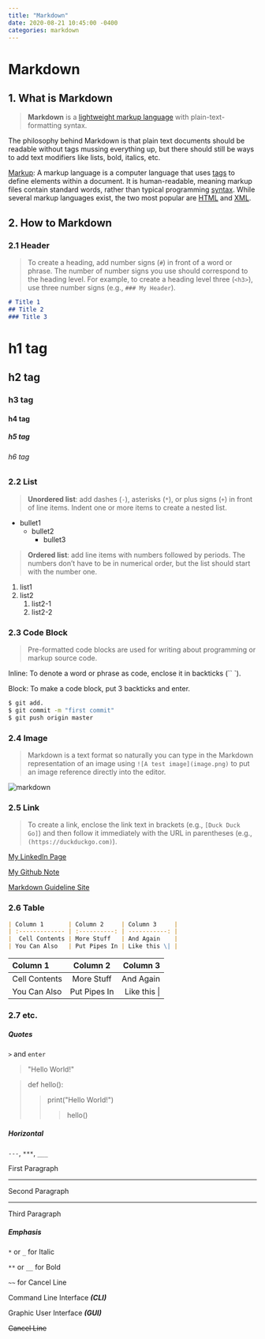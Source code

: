 ```yaml
---
title: "Markdown"
date: 2020-08-21 10:45:00 -0400
categories: markdown
---
```


# Markdown

## 1. What is Markdown

> **Markdown** is a [lightweight markup language](https://en.wikipedia.org/wiki/Lightweight_markup_language) with plain-text-formatting syntax.

The philosophy behind Markdown is that plain text documents should be readable without tags mussing everything up, but there should still be ways to add text modifiers like lists, bold, italics, etc. 

<u>Markup</u>: A markup language is a computer language that uses [tags](https://techterms.com/definition/tag) to define elements within a document. It is human-readable, meaning markup files contain standard words, rather than typical programming [syntax](https://techterms.com/definition/syntax). While several markup languages exist, the two most popular are [HTML](https://techterms.com/definition/html) and [XML](https://techterms.com/definition/xml).



## 2. How to Markdown

### 2.1 Header

> To create a heading, add number signs (`#`) in front of a word or phrase. The number of number signs you use should correspond to the heading level. For example, to create a heading level three (`<h3>`), use three number signs (e.g., `### My Header`).

```markdown
# Title 1
## Title 2
### Title 3
```



# h1 tag

## h2 tag

### h3 tag

#### h4 tag

##### h5 tag

###### h6 tag



### 2.2 List

> **Unordered list**: add dashes (`-`), asterisks (`*`), or plus signs (`+`) in front of line items. Indent one or more items to create a nested list.

- bullet1
  - bullet2
    - bullet3

> **Ordered list**: add line items with numbers followed by periods. The numbers don’t have to be in numerical order, but the list should start with the number one.

1. list1
2. list2
   1. list2-1
   2. list2-2



### 2.3 Code Block

> Pre-formatted code blocks are used for writing about programming or markup source code. 

Inline: To denote a word or phrase as code, enclose it in backticks (`` `).

Block: To make a code block, put 3 backticks and enter.

```bash
$ git add.
$ git commit -m "first commit"
$ git push origin master
```



### 2.4 Image

> Markdown is a text format so naturally you can type in the Markdown representation of an image using `![A test image](image.png)` to put an image reference directly into the editor.

![markdown](https://www.mvps.net/docs/wp-content/uploads/2019/03/hello-world.png)



### 2.5 Link

> To create a link, enclose the link text in brackets (e.g., `[Duck Duck Go]`) and then follow it immediately with the URL in parentheses (e.g., `(https://duckduckgo.com)`).

[My LinkedIn Page](https://www.linkedin.com/in/jiwon-yu-96303210b/)

[My Github Note](https://letsgititdana.github.io/)



[Markdown Guideline Site](https://www.markdownguide.org/basic-syntax/#paragraphs-1)



### 2.6 Table

```markdown
| Column 1       | Column 2     | Column 3     |
| :------------- | :----------: | -----------: |
|  Cell Contents | More Stuff   | And Again    |
| You Can Also   | Put Pipes In | Like this \| |
```

| Column 1      |   Column 2   |     Column 3 |
| :------------ | :----------: | -----------: |
| Cell Contents |  More Stuff  |    And Again |
| You Can Also  | Put Pipes In | Like this \| |



### 2.7 etc.

##### Quotes

`>` and `enter`

> "Hello World!"

> def hello():
>
> > print("Hello World!")
> >
> > > hello()



##### Horizontal

`---`, `***`, `___` 

First Paragraph

---

Second Paragraph

---

Third Paragraph



##### Emphasis

`*` or `_` for Italic

`**` or `__` for Bold

`~~` for Cancel Line

Command Line Interface ***(CLI)***

Graphic User Interface ***(GUI)***

~~Cancel Line~~
